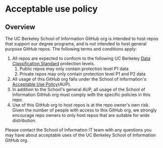 # Acceptable use policy

## Overview

The UC Berkeley School of Information GitHub org is intended to host repos that support our degree programs, and is not intended to host general purpose GitHub repos.  The following terms and conditions apply:

1. All repos are expected to conform to the following UC Berkeley [Data Classification Standard](https://security.berkeley.edu/data-classification-standard) protection levels.
    1. Public repos may only contain protection level P1 data
    2. Private repos may only contain protection level P1 and P2 data 
2. All usage of this GitHub org falls under the School of Information's [Acceptable Use Policy](https://www.ischool.berkeley.edu/aup)(AUP).
3. In addition to the School's general AUP, all usage of the School of Information GitHub org must comply with the specific policies in this repo.
4. Use of this GitHub org to host repos is at the repo owner's own risk.  Given the number of people with access to this GitHub org, we strongly encourage repo owners to only host repos that are suitable for wide distribution.

Please contact the School of Information IT team with any questions you may have about acceptable uses of the UC Berkeley School of Information GitHub org.

